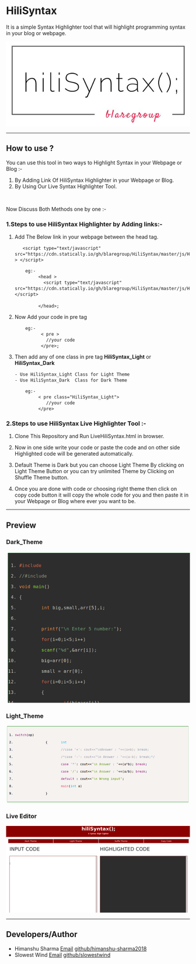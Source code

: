 # HiliSyntax
It is a simple Syntax Highlighter tool that will highlight programming syntax in your blog or webpage.

![Dark Theme](img/Logo.png "Hili Syntax")

---

## How to use ?
 You can use this tool in two ways to Highlight Syntax in your Webpage or Blog :-
1. By Adding Link Of HiliSyntax Highlighter in your Webpage or Blog.
2. By Using Our Live Syntax Highlighter Tool.
 <br/>
 
  Now Discuss Both Methods one by one :- 
 
### 1.Steps to use HiliSyntax Highlighter by Adding links:-
 
1. Add The Below link in your webpage between the head tag.
    
    ```
       <script type="text/javascript" src="https://cdn.statically.io/gh/blaregroup/HiliSyntax/master/js/HiliSyntax_Link.js" > </script>
    ```

    ```        
        eg:- 
             <head > 
               <script type="text/javascript" src="https://cdn.statically.io/gh/blaregroup/HiliSyntax/master/js/HiliSyntax_Link.js"></script>

             </head>;
     ```
 
2. Now Add your code in pre tag

     ```
         eg:- 
               < pre >
                 //your code
               </pre>;
     ```

3. Then add any of one class in pre tag **HiliSyntax_Light** or **HiliSyntax_Dark**
      
       - Use HiliSyntax_Light Class for Light Theme 
       - Use HiliSyntax_Dark  Class for Dark Theme
     
     ```
         eg:- 
              < pre class="HiliSyntax_Light">
                 //your code
              </pre>
     ```       
   
  
  
    
### 2.Steps to use HiliSyntax Live Highlighter Tool :-

1. Clone This Repository and Run LiveHiliSyntax.html in browser.

2. Now in one side write your code or paste the code and on other side Highlighted code will be generated automatically.

3. Default Theme is Dark but you can choose Light Theme By clicking on Light Theme Button or you can try unlimited Theme by Clicking on Shuffle Theme button.

4. Once you are done with code or choosing right theme then click on copy code button it will copy the whole code for you and then paste it in your Webpage or Blog where ever you want to be. 
      
---           

## Preview
 
  ### Dark_Theme
  
  ![Dark Theme](img/DarkTheme.png "Dark Theme")
  
  ### Light_Theme
  
  ![Light Theme](img/LightTheme.png "Light Theme")
 
  ### Live Editor
  
  ![Live Editor](img/LiveDemo.png "Live Demo ")
  

---  

## Developers/Author
- Himanshu Sharma [Email](himanshusharma2972@gmail.com)   [github/himanshu-sharma2018](https://github.com/himanshu-sharma2018)
- Slowest Wind  [Email](slowestwind@gmail.com)   [github/slowestwind](https://github.com/slowestwind)
